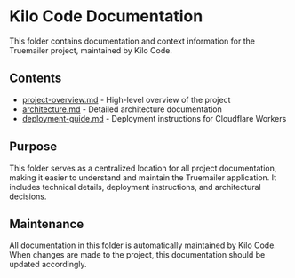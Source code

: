 # Kilo Code Documentation

This folder contains documentation and context information for the Truemailer project, maintained by Kilo Code.

## Contents

- [project-overview.md](project-overview.md) - High-level overview of the project
- [architecture.md](architecture.md) - Detailed architecture documentation
- [deployment-guide.md](deployment-guide.md) - Deployment instructions for Cloudflare Workers

## Purpose

This folder serves as a centralized location for all project documentation, making it easier to understand and maintain the Truemailer application. It includes technical details, deployment instructions, and architectural decisions.

## Maintenance

All documentation in this folder is automatically maintained by Kilo Code. When changes are made to the project, this documentation should be updated accordingly.